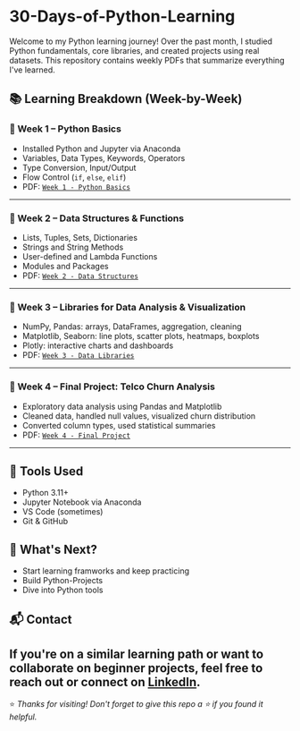 # 30-Days-of-Python-Learning
Welcome to my Python learning journey! Over the past month, I studied Python fundamentals, core libraries, and created projects using real datasets. This repository contains weekly PDFs that summarize everything I've learned.

## 📚 Learning Breakdown (Week-by-Week)

### 🔹 Week 1 – Python Basics
- Installed Python and Jupyter via Anaconda
- Variables, Data Types, Keywords, Operators
- Type Conversion, Input/Output
- Flow Control (`if`, `else`, `elif`)
- PDF: [`Week 1 - Python Basics`](./Python%20Learning%20Week%201.pdf)

---

### 🔹 Week 2 – Data Structures & Functions
- Lists, Tuples, Sets, Dictionaries
- Strings and String Methods
- User-defined and Lambda Functions
- Modules and Packages
- PDF: [`Week 2 - Data Structures`](./Python%20Learning%20Week%202.pdf)

---

### 🔹 Week 3 – Libraries for Data Analysis & Visualization
- NumPy, Pandas: arrays, DataFrames, aggregation, cleaning
- Matplotlib, Seaborn: line plots, scatter plots, heatmaps, boxplots
- Plotly: interactive charts and dashboards
- PDF: [`Week 3 - Data Libraries`](./Python%20Learning%20Week%203.pdf)

---

### 🔹 Week 4 – Final Project: Telco Churn Analysis
- Exploratory data analysis using Pandas and Matplotlib
- Cleaned data, handled null values, visualized churn distribution
- Converted column types, used statistical summaries
- PDF: [`Week 4 - Final Project`](./Python%20Week4%20Final%20Project%20.pdf)

---

## 🔧 Tools Used
- Python 3.11+
- Jupyter Notebook via Anaconda
- VS Code (sometimes)
- Git & GitHub

## 🌱 What's Next?
- Start learning framworks and keep practicing
- Build Python-Projects
- Dive into Python tools 

## 📬 Contact
If you're on a similar learning path or want to collaborate on beginner projects, feel free to reach out or connect on [LinkedIn](https://www.linkedin.com/in/amol-thakare-182610352/).
---

⭐️ _Thanks for visiting! Don't forget to give this repo a ⭐ if you found it helpful._
